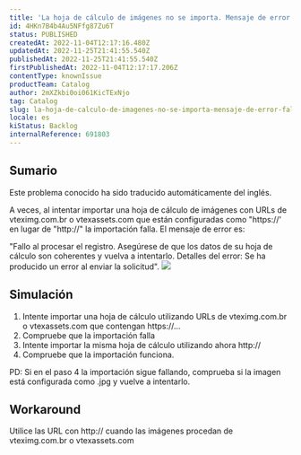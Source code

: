 ```yaml
---
title: 'La hoja de cálculo de imágenes no se importa. Mensaje de error: Fallo al procesar el registro.'
id: 4HKn7B4b4Au5NFfg87Zu6T
status: PUBLISHED
createdAt: 2022-11-04T12:17:16.480Z
updatedAt: 2022-11-25T21:41:55.540Z
publishedAt: 2022-11-25T21:41:55.540Z
firstPublishedAt: 2022-11-04T12:17:17.206Z
contentType: knownIssue
productTeam: Catalog
author: 2mXZkbi0oi061KicTExNjo
tag: Catalog
slug: la-hoja-de-calculo-de-imagenes-no-se-importa-mensaje-de-error-fallo-al-procesar-el-registro
locale: es
kiStatus: Backlog
internalReference: 691803
---
```


## Sumario

<div class="alert alert-info">
  <p>Este problema conocido ha sido traducido automáticamente del inglés.</p>
</div>



A veces, al intentar importar una hoja de cálculo de imágenes con URLs de vteximg.com.br o vtexassets.com que están configuradas como "https://' en lugar de "http://" la importación falla. El mensaje de error es:

"Fallo al procesar el registro. Asegúrese de que los datos de su hoja de cálculo son coherentes y vuelva a intentarlo. Detalles del error: Se ha producido un error al enviar la solicitud".
 ![](https://vtexhelp.zendesk.com/attachments/token/fenodCFcwpVyXYWUj6kgoi1fx/?name=image.png)



## Simulación



1. Intente importar una hoja de cálculo utilizando URLs de vteximg.com.br o vtexassets.com que contengan https://...
2. Compruebe que la importación falla
3. Intente importar la misma hoja de cálculo utilizando ahora http://
4. Compruebe que la importación funciona.

PD: Si en el paso 4 la importación sigue fallando, comprueba si la imagen está configurada como .jpg y vuelve a intentarlo.



## Workaround


Utilice las URL con http:// cuando las imágenes procedan de vteximg.com.br o vtexassets.com

